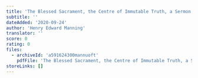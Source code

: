 ```yaml
---
title: 'The Blessed Sacrament, the Centre of Immutable Truth, a Sermon by Henry Edward Manning'
subtitle: ''
dateAdded: '2020-09-24'
author: 'Henry Edward Manning'
translator: ''
score: 0
rating: 0
files:
  - archiveId: 'a591624300mannuoft'
    pdfFile: 'The Blessed Sacrament, the Centre of Immutable Truth, a Sermon by Henry Edward Manning.pdf'
storeLinks: []
---
```



